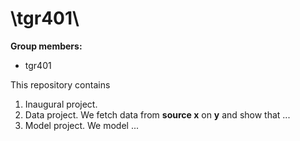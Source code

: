 # \tgr401\

**Group members:**
- tgr401


This repository contains  
1. Inaugural project. 
2. Data project. We fetch data from **source x** on **y** and show that ...
3. Model project. We model ...
